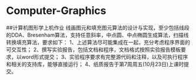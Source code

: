 # Computer-Graphics
##计算机图形学上机作业
线画图元和填充图元算法的设计与实现，至少包括线段的DDA、Bresenham算法，支持任意斜率，中点圆、中点椭圆生成算法，扫描线转换填充算法，要求如下：
1、上述算法尽可能集成在一起，充分考虑程序界面的可交互性；
2、撰写实验报告，包括文档和程序，文档格式按照实验报告模板要求，以word形式提交；
3、实验程序要求有完整源代码和注释，以及可执行程序和相关的支持库，能够直接运行；
4、纸质报告于第7周周五(10月23日)上课时提交。
